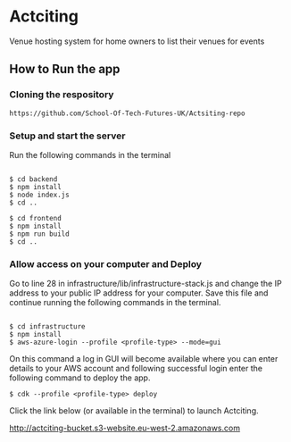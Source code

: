 # Actciting

Venue hosting system for home owners to list their venues for events 

## How to Run the app 

### Cloning the respository

`https://github.com/School-Of-Tech-Futures-UK/Actsiting-repo`

### Setup and start the server

Run the following commands in the terminal 

``` 

$ cd backend
$ npm install
$ node index.js
$ cd ..

$ cd frontend
$ npm install
$ npm run build 
$ cd ..

```
### Allow access on your computer and Deploy
Go to line 28 in infrastructure/lib/infrastructure-stack.js and change the IP address to your public IP address for your computer. Save this file and continue running the following commands in the terminal.

```

$ cd infrastructure
$ npm install
$ aws-azure-login --profile <profile-type> --mode=gui

```
On this command a log in GUI will become available where you can enter details to your AWS account and following successful login enter the following command to deploy the app.

```
$ cdk --profile <profile-type> deploy
```

Click the link below (or available in the terminal) to launch Actciting.

http://actciting-bucket.s3-website.eu-west-2.amazonaws.com



